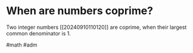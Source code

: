 # When are numbers coprime? 
Two integer numbers [[20240910110120]] are coprime, when their largest common denominator is 1.

#math #adm